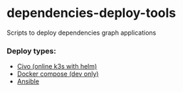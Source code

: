 # dependencies-deploy-tools
Scripts to deploy dependencies graph applications

### Deploy types:
- [Civo (online k3s with helm)](./civo/readme.md)
- [Docker compose (dev only)](./docker-compose/readme.md)
- [Ansible](./kubernetes-ansible/readme.md)
